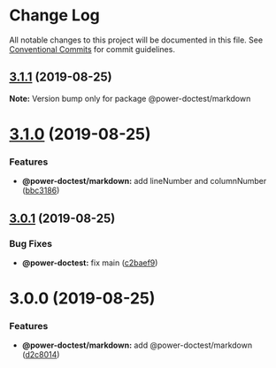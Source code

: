 # Change Log

All notable changes to this project will be documented in this file.
See [Conventional Commits](https://conventionalcommits.org) for commit guidelines.

## [3.1.1](https://github.com/azu/power-doctest/compare/v3.1.0...v3.1.1) (2019-08-25)

**Note:** Version bump only for package @power-doctest/markdown





# [3.1.0](https://github.com/azu/power-doctest/compare/v3.0.1...v3.1.0) (2019-08-25)


### Features

* **@power-doctest/markdown:** add lineNumber and columnNumber ([bbc3186](https://github.com/azu/power-doctest/commit/bbc3186))





## [3.0.1](https://github.com/azu/power-doctest/compare/v3.0.0...v3.0.1) (2019-08-25)


### Bug Fixes

* **@power-doctest:** fix main ([c2baef9](https://github.com/azu/power-doctest/commit/c2baef9))





# 3.0.0 (2019-08-25)


### Features

* **@power-doctest/markdown:** add @power-doctest/markdown ([d2c8014](https://github.com/azu/power-doctest/commit/d2c8014))
